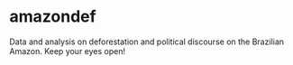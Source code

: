 # amazondef
Data and analysis on deforestation and political discourse on the Brazilian Amazon.
Keep your eyes open!
